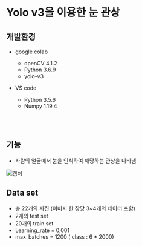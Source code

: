 # Yolo v3을 이용한 눈 관상

## 개발환경
- google colab
  - openCV 4.1.2
  - Python 3.6.9
  - yolo-v3
 
- VS code 
  - Python 3.5.6
  - Numpy 1.19.4
  
 <br></br>
## 기능  
- 사람의 얼굴에서 눈을 인식하여 해당하는 관상을 나타냄

![캡처](https://user-images.githubusercontent.com/78400774/107000900-03d1c300-67cc-11eb-884c-86668a63c80c.PNG)


## Data set
- 총 22개의 사진 (이미지 한 장당 3~4개의 데이터 포함)
- 2개의 test set
- 20개의 train set
- Learning_rate = 0,001
- max_batches = 1200 ( class : 6 * 2000)
